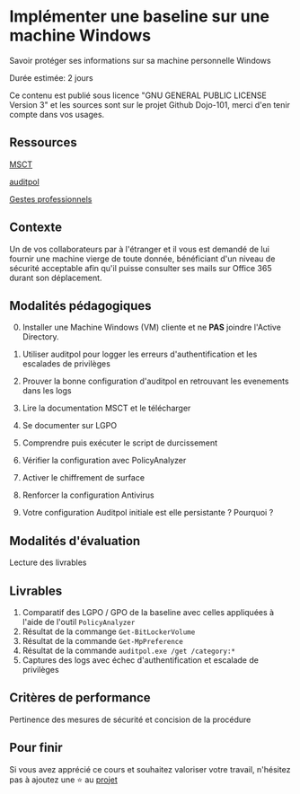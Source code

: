 # Implémenter une baseline sur une machine Windows

Savoir protéger ses informations sur sa machine personnelle Windows

Durée estimée: 2 jours

Ce contenu est publié sous licence "GNU GENERAL PUBLIC LICENSE Version 3" et les sources sont sur le projet Github Dojo-101, merci d'en tenir compte dans vos usages.

## Ressources

[MSCT](https://learn.microsoft.com/fr-fr/windows/security/operating-system-security/device-management/windows-security-configuration-framework/security-compliance-toolkit-10)

[auditpol](https://learn.microsoft.com/fr-fr/windows-server/administration/windows-commands/auditpol)

[Gestes professionnels](https://github.com/Aif4thah/Dojo-101)

## Contexte

Un de vos collaborateurs par à l'étranger et il vous est demandé de lui fournir une machine vierge de toute donnée, 
bénéficiant d'un niveau de sécurité acceptable afin qu'il puisse consulter ses mails sur Office 365 durant son déplacement.


## Modalités pédagogiques

0. Installer une Machine Windows (VM) cliente et ne **PAS** joindre l'Active Directory.

1. Utiliser auditpol pour logger les erreurs d'authentification et les escalades de privilèges

2. Prouver la bonne configuration d'auditpol en retrouvant les evenements dans les logs

3. Lire la documentation MSCT et le télécharger

4. Se documenter sur LGPO

5. Comprendre puis exécuter le script de durcissement

6. Vérifier la configuration avec PolicyAnalyzer

7. Activer le chiffrement de surface

8. Renforcer la configuration Antivirus

9. Votre configuration Auditpol initiale est elle persistante ? Pourquoi ?


## Modalités d'évaluation

Lecture des livrables

## Livrables

1. Comparatif des LGPO / GPO de la baseline avec celles appliquées à l'aide de l'outil `PolicyAnalyzer`
2. Résultat de la commange `Get-BitLockerVolume`
3. Résultat de la commande `Get-MpPreference`
4. Résultat de la commande `auditpol.exe /get /category:*` 
5. Captures des logs avec échec d'authentification et escalade de privilèges

## Critères de performance

Pertinence des mesures de sécurité et concision de la procédure

## Pour finir

Si vous avez apprécié ce cours et souhaitez valoriser votre travail, n'hésitez pas à ajoutez une ⭐ au [projet](https://github.com/Aif4thah/Dojo-101)
